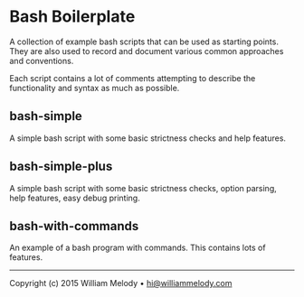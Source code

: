 Bash Boilerplate
================

A collection of example bash scripts that can be used as starting points. They
are also used to record and document various common approaches and conventions.

Each script contains a lot of comments attempting to describe the
functionality and syntax as much as possible.

## bash-simple

A simple bash script with some basic strictness checks and help features.

## bash-simple-plus

A simple bash script with some basic strictness checks, option parsing,
help features, easy debug printing.

## bash-with-commands

An example of a bash program with commands. This contains lots of features.

---

Copyright (c) 2015 William Melody • hi@williammelody.com
